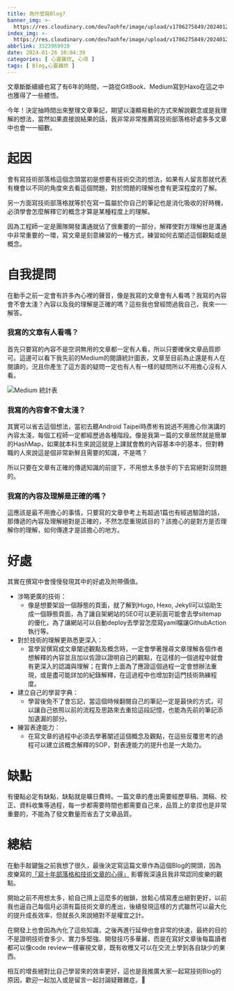 ```yaml
---
title: 為什麼寫Blog?
banner_img: >-
  https://res.cloudinary.com/deu7aohfe/image/upload/v1706275849/202401263323969910/d03cgtwnbyjk7gy4pl37.webp
index_img: >-
  https://res.cloudinary.com/deu7aohfe/image/upload/v1706275849/202401263323969910/d03cgtwnbyjk7gy4pl37.webp
abbrlink: 3323969910
date: 2024-01-26 10:04:39
categories: [ 心靈雜炊, 心得 ]
tags: [ Blog,心靈雜炊 ]
---
```


文章斷斷續續也寫了有6年的時間，一路從GitBook、Medium寫到Haxo在這之中也獲得了一些體悟。

今年！決定抽時間出來整理文章筆記，期望以淺顯易動的方式來解說觀念或是我理解的想法，當然如果直接說結果的話，我非常非常推薦寫技術部落格好處多多文章中也會一一細數。

# 起因

會有寫技術部落格這個念頭當初是想要有技術交流的想法，如果有人留言那就代表有機會以不同的角度來去看這個問題，對於問題的理解也會有更深程度的了解。

另一方面寫技術部落格就等於在寫一篇屬於你自己的筆記也是消化吸收的好時機，必須學會怎麼解釋它的概念才算是某種程度上的理解。

因為工程師一定是團隊開發溝通就佔了很重要的一部分，解釋使對方理解也是溝通中非常重要的一環，寫文章是刻意練習的一種方式，練習如何去闡述這個觀點或是概念。

# 自我提問

在動手之前一定會有許多內心裡的聲音，像是我寫的文章會有人看嗎？我寫的內容會不會太淺？內容以及我的理解是正確的嗎？這些我也曾經問過我自己，我來一一解答。

### 我寫的文章有人看嗎？

首先只要寫的內容不是空洞無用的文章都一定有人看，所以只要確保文章品質即可。這邊可以看下我先前的Medium的閱讀統計圖表，文章至目前為止還是有人在閱讀的，況且你產生了這方面的疑問一定也有人有一樣的疑問所以不用擔心沒有人看。

![Medium 統計表](https://res.cloudinary.com/deu7aohfe/image/upload/v1706577575/202401263323969910/a72bs-obsd1_x5cqby.webp)

### 我寫的內容會不會太淺？

其實可以省去這個想法，當初去聽Android
Taipei時彥彬有說過不用擔心你演講的內容太淺，每個工程師一定都經歷過各種階段。像是我第一篇的文章居然就是簡單的HashMap，如果就本科生來說這就是上課就會教的內容基本中的基本，但對轉職的人來說這是個非常新鮮且需要的知識，不是嗎？

所以只要在文章有正確的傳遞知識的前提下，不用想太多放手的下去寫絕對沒問題的。

### 我寫的內容及理解是正確的嗎？

這應該是最不用擔心的事情，只要寫的文章參考上有超過1篇也有經過驗證的話，那傳遞的內容及理解絕對是正確的，不然怎麼重現該目的？該擔心的是對方是否理解你的理解，如何傳達才是該擔心的地方。

# 好處

其實在撰寫中會慢慢發現其中的好處及附帶價值。

- 涉略更廣的技術：
    - 像是想要架設一個靜態的頁面，就了解到Hugo, Hexo,
      Jekyll可以協助生成一個靜態頁面，為了讓自架網站的SEO可以更前面可能會去學sitemap的優化，為了讓網站可以自動deploy去學習怎麼寫yaml檔讓GithubAction執行等。
- 對於技術的理解更熟悉更深入：
    - 當學習撰寫成文章闡述觀點及概念時，一定會學著搜尋文章理解各個作者想解釋的內容並且加以佐證以證明自己的觀點，在這樣的一個過程中就會有更深入的認識與理解；在實作上面為了應證這個過程一定會想辦法重現，或是盡可能詳加的紀錄解釋，在這過程中也增加對這門技術熟練程度。
- 建立自己的學習字典：
    - 學習後免不了會忘記，當這個時候翻閱自己的筆記一定是最快的方式，可以讓自己依照以前的流程及思路來去重拾這段記憶，也能為先前的筆記添加遺漏的部分。
- 練習表達能力：
    - 在寫文章的過程中必須去學著闡述這個概念及觀點，在這些反覆思考的過程可以建立該概念解釋的SOP，對表達能力的提升也是一大助力。

# 缺點

有優點必定有缺點，缺點就是曠日費時。一篇文章的產出需要經歷草稿、潤稿、校正、資料收集等過程，每一步都需要時間也都需要自己來，品質上的拿捏也是非常重要的，不能為了發文數量而省去了文章品質。

# 總結

在動手敲鍵盤之前我想了很久，最後決定寫這篇文章作為這個Blog的開頭，因為皮樂寫的[「寫十年部落格和技術文章的心得」](https://hiraku.dev/2021/08/6584/)
影響我深遠且我非常認同皮樂的觀點。

開始之前不用想太多，給自己揹上這麼多的枷鎖，放鬆心情寫產出絕對更好，以前我也逼自己每個月必須有篇技術文章的產出，後續發現這樣的方式雖然可以最大化的提升成長效率，但就長久來說絕對不是權宜之計。

在開發上也會因為內化了這些知識，之後再進行延伸也會非常的快速，最終的目的不是證明技術會多少、實力多堅強、開發技巧多華麗，而是在寫好文章後每篇讀者都可以像code
review一樣審視文章，既有收穫又可以在交流上學到各自缺少的東西。

相互的增長絕對比自己學習來的效率更好，這也是我推廣大家一起寫技術Blog的原因，歡迎一起加入或是留言一起討論疑難雜症。🙂
